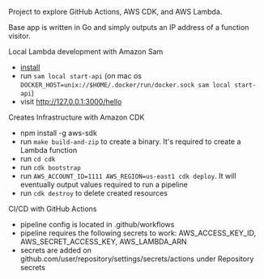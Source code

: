 Project to explore GitHub Actions, AWS CDK, and AWS Lambda.

Base app is written in Go and simply outputs an IP address of a function visitor.

Local Lambda development with Amazon Sam
- [install](https://docs.aws.amazon.com/serverless-application-model/latest/developerguide/install-sam-cli.html)
- run `sam local start-api` (on mac os `DOCKER_HOST=unix://$HOME/.docker/run/docker.sock sam local start-api`)
- visit http://127.0.0.1:3000/hello

Creates Infrastructure with Amazon CDK
- npm install -g aws-sdk
- run `make build-and-zip` to create a binary. It's required to create a Lambda function
- run `cd cdk`
- run `cdk bootstrap`
- run `AWS_ACCOUNT_ID=1111 AWS_REGION=us-east1 cdk deploy`. It will eventually output values required to run a pipeline
- run `cdk destroy` to delete created resources

CI/CD with GitHub Actions
- pipeline config is located in .github/workflows
- pipeline requires the following secrets to work: AWS_ACCESS_KEY_ID, AWS_SECRET_ACCESS_KEY, AWS_LAMBDA_ARN
- secrets are added on github.com/user/repository/settings/secrets/actions under Repository secrets